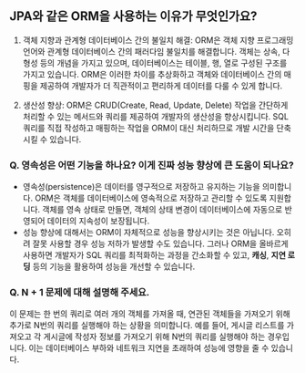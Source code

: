 ## JPA와 같은 ORM을 사용하는 이유가 무엇인가요?
1. 객체 지향과 관계형 데이터베이스 간의 불일치 해결: ORM은 객체 지향 프로그래밍 언어와 관계형 데이터베이스 간의 패러다임 불일치를 해결합니다. 객체는 상속, 다형성 등의 개념을 가지고 있으며, 데이터베이스는 테이블, 행, 열로 구성된 구조를 가지고 있습니다. ORM은 이러한 차이를 추상화하고 객체와 데이터베이스 간의 매핑을 제공하여 개발자가 더 직관적이고 편리하게 데이터를 다룰 수 있게 합니다.

2. 생산성 향상: ORM은 CRUD(Create, Read, Update, Delete) 작업을 간단하게 처리할 수 있는 메서드와 쿼리를 제공하여 개발자의 생산성을 향상시킵니다. SQL 쿼리를 직접 작성하고 매핑하는 작업을 ORM이 대신 처리하므로 개발 시간을 단축시킬 수 있습니다.

### Q. 영속성은 어떤 기능을 하나요? 이게 진짜 성능 향상에 큰 도움이 되나요?
- 영속성(persistence)은 데이터를 영구적으로 저장하고 유지하는 기능을 의미합니다. ORM은 객체를 데이터베이스에 영속적으로 저장하고 관리할 수 있도록 지원합니다. 객체를 영속 상태로 만들면, 객체의 상태 변경이 데이터베이스에 자동으로 반영되어 데이터의 지속성이 보장됩니다.
- 성능 향상에 대해서는 ORM이 자체적으로 성능을 향상시키는 것은 아닙니다. 오히려 잘못 사용할 경우 성능 저하가 발생할 수도 있습니다. 그러나 ORM을 올바르게 사용하면 개발자가 SQL 쿼리를 최적화하는 과정을 간소화할 수 있고, **캐싱**, **지연 로딩** 등의 기능을 활용하여 성능을 개선할 수 있습니다.

### Q. N + 1 문제에 대해 설명해 주세요.
이 문제는 한 번의 쿼리로 여러 개의 객체를 가져올 때, 연관된 객체들을 가져오기 위해 추가로 N번의 쿼리를 실행해야 하는 상황을 의미합니다. 예를 들어, 게시글 리스트를 가져오고 각 게시글에 작성자 정보를 가져오기 위해 N번의 쿼리를 실행해야 하는 경우입니다. 이는 데이터베이스 부하와 네트워크 지연을 초래하여 성능에 영향을 줄 수 있습니다.
